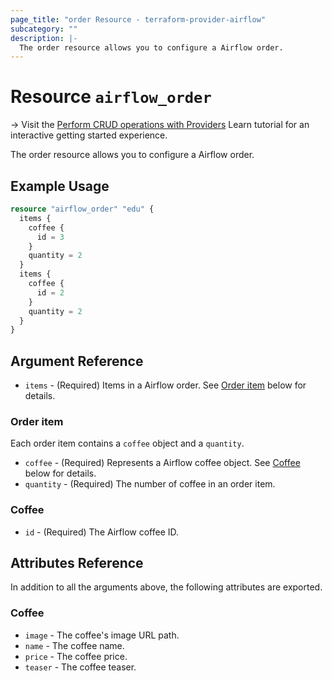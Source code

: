```yaml
---
page_title: "order Resource - terraform-provider-airflow"
subcategory: ""
description: |-
  The order resource allows you to configure a Airflow order.
---
```


# Resource `airflow_order`

-> Visit the [Perform CRUD operations with Providers](https://learn.hashicorp.com/tutorials/terraform/provider-use?in=terraform/providers&utm_source=WEBSITE&utm_medium=WEB_IO&utm_offer=ARTICLE_PAGE&utm_content=DOCS) Learn tutorial for an interactive getting started experience.

The order resource allows you to configure a Airflow order.

## Example Usage

```terraform
resource "airflow_order" "edu" {
  items {
    coffee {
      id = 3
    }
    quantity = 2
  }
  items {
    coffee {
      id = 2
    }
    quantity = 2
  }
}
```

## Argument Reference

- `items` - (Required) Items in a Airflow order. See [Order item](#order-item) below for details.

### Order item

Each order item contains a `coffee` object and a `quantity`.

- `coffee` - (Required) Represents a Airflow coffee object. See [Coffee](#coffee) below for details.
- `quantity` - (Required) The number of coffee in an order item.

### Coffee

- `id` - (Required) The Airflow coffee ID.

## Attributes Reference

In addition to all the arguments above, the following attributes are exported.

### Coffee

- `image` - The coffee's image URL path.
- `name` - The coffee name.
- `price` - The coffee price.
- `teaser` - The coffee teaser.